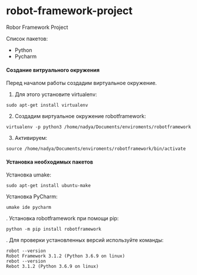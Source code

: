 # robot-framework-project
Robor Framework Project

Список пакетов:
- Python
- Pycharm


#### Создание витруального окружения
Перед началом работы создадим виртуальное окружение. 
1. Для этого установите virtualenv:
```
sudo apt-get install virtualenv
```
2. Создадим виртуальное окружение robotframework:
```
virtualenv -p python3 /home/nadya/Documents/enviroments/robotframework
```
3. Активируем:
```
source /home/nadya/Documents/enviroments/robotframework/bin/activate
```
#### Установка необходимых пакетов
Установка umake:
```
sudo apt-get install ubuntu-make
```
Установка PyCharm:
```
umake ide pycharm
```
. Установка robotframework при помощи pip:
```
python -m pip install robotframework
```
. Для проверки установленных версий используйте команды:
```
robot --version
Robot Framework 3.1.2 (Python 3.6.9 on linux)
rebot --version
Rebot 3.1.2 (Python 3.6.9 on linux)
```


